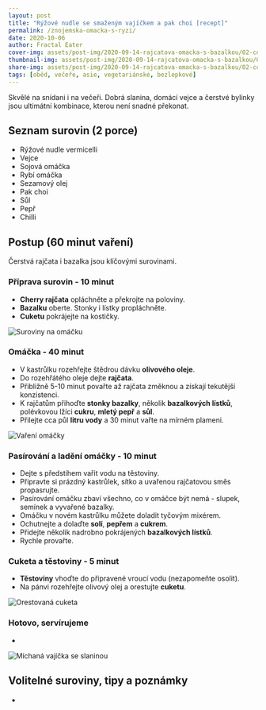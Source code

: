 ```yaml
---
layout: post
title: "Rýžové nudle se smaženým vajíčkem a pak choi [recept]"
permalink: /znojemska-omacka-s-ryzi/
date: 2020-10-06
author: Fractal Eater
cover-img: assets/post-img/2020-09-14-rajcatova-omacka-s-bazalkou/02-cover-michana-vajicka-se-slaninou.jpg
thumbnail-img: assets/post-img/2020-09-14-rajcatova-omacka-s-bazalkou/01-thumb-michana-vajicka-se-slaninou.jpg
share-img: assets/post-img/2020-09-14-rajcatova-omacka-s-bazalkou/02-cover-michana-vajicka-se-slaninou.jpg
tags: [oběd, večeře, asie, vegetariánské, bezlepkové]
---
```


Skvělé na snídani i na večeři. Dobrá slanina, domácí vejce a čerstvé bylinky jsou ultimátní kombinace, kterou není snadné překonat.

## Seznam surovin (2 porce)

* Rýžové nudle vermicelli
* Vejce
* Sojová omáčka
* Rybí omáčka
* Sezamový olej
* Pak choi
* Sůl
* Pepř
* Chilli

## Postup (60 minut vaření)

Čerstvá rajčata i bazalka jsou klíčovými surovinami.

### Příprava surovin - 10 minut

* **Cherry rajčata** opláchněte a překrojte na poloviny.
* **Bazalku** oberte. Stonky i lístky propláchněte.
* **Cuketu** pokrájejte na kostičky.

![Suroviny na omáčku](../assets/post-img/2020-09-14-rajcatova-omacka-s-bazalkou/suroviny.jpg "Suroviny na omáčku")

### Omáčka - 40 minut

* V kastrůlku rozehřejte štědrou dávku **olivového oleje**.
* Do rozehřátého oleje dejte **rajčata**.
* Přibližně 5-10 minut povařte až rajčata změknou a získají tekutější konzistenci.
* K rajčatům přihoďte **stonky bazalky**, několik **bazalkových lístků**, polévkovou lžíci **cukru**, **mletý pepř** a **sůl**.
* Přilejte cca půl **litru vody** a 30 minut vařte na mírném plameni.

![Vaření omáčky](../assets/post-img/2020-09-14-rajcatova-omacka-s-bazalkou/omacka.jpg "Vaření omáčky")

### Pasírování a ladění omáčky - 10 minut

* Dejte s předstihem vařit vodu na těstoviny.
* Připravte si prázdný kastrůlek, sítko a uvařenou rajčatovou směs propasrujte.
* Pasírování omáčku zbaví všechno, co v omáčce být nemá - slupek, semínek a vyvařené bazalky.
* Omáčku v novém kastrůlku můžete doladit tyčovým mixérem.
* Ochutnejte a dolaďte **solí**, **pepřem** a **cukrem**.
* Přidejte několik nadrobno pokrájených **bazalkových lístků**.
* Rychle provařte.

### Cuketa a těstoviny - 5 minut

* **Těstoviny** vhoďte do připravené vroucí vodu (nezapomeňte osolit).
* Na pánvi rozehřejte olivový olej a orestujte **cuketu**.

![Orestovaná cuketa](../assets/post-img/2020-09-14-rajcatova-omacka-s-bazalkou/cuketa.jpg "Orestovaná cuketa")

### Hotovo, servírujeme

*

![Míchaná vajíčka se slaninou](../assets/post-img//2020-09-14-rajcatova-omacka-s-bazalkou/cuketa.jpg "Orestovaná cuketa")

## Volitelné suroviny, tipy a poznámky

*
